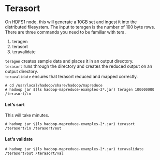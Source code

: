 # Terasort

On HDFS1 node, this will generate a 10GB set and ingest it into the distributed filesystem. The input to teragen is the number of 100 byte rows. There are three commands you need to be familiar with tera.  
1. teragen 
2. terasort 
3. teravalidate 

`teragen` creates sample data and places it in an output directory.  
`terasort` runs through the directory and creates the reduced output on an output directory.  
`teravalidate` ensures that terasort reduced and mapped correctly.

```
# cd /usr/local/hadoop/share/hadoop/mapreduce
# hadoop jar $(ls hadoop-mapreduce-examples-2*.jar) teragen 100000000 /terasort/in
```
#### Let's sort
This will take minutes. 
```
# hadoop jar $(ls hadoop-mapreduce-examples-2*.jar) terasort /terasort/in /terasort/out
```

#### Let's validate
```
# hadoop jar $(ls hadoop-mapreduce-examples-2*.jar) teravalidate /terasort/out /terasort/val
```
